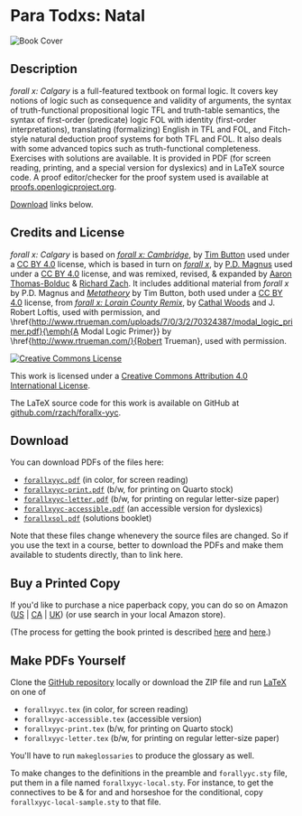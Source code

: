 # Para Todxs: Natal

![Book Cover](http://forallx.openlogicproject.org/forallxyyc.png)

## Description

_forall x: Calgary_ is a full-featured textbook on formal logic. It covers key
notions of logic such as consequence and validity of arguments, the
syntax of truth-functional propositional logic TFL and truth-table
semantics, the syntax of first-order (predicate) logic FOL with
identity (first-order interpretations), translating (formalizing)
English in TFL and FOL, and Fitch-style natural deduction proof
systems for both TFL and FOL. It also deals with some advanced topics
such as truth-functional completeness. Exercises with solutions are
available. It is provided in PDF (for screen reading, printing, and a
special version for dyslexics) and in LaTeX source code. A proof
editor/checker for the proof system used is available at
[proofs.openlogicproject.org](http://proofs.openlogicproject.org/).

[Download](#download) links below.

## Credits and License

_forall x: Calgary_ is based on [_forall x:
Cambridge_](http://people.ds.cam.ac.uk/tecb2/forallx.shtml), by [Tim
Button](http://nottub.com/) used under a [CC
BY 4.0](https://creativecommons.org/licenses/by/4.0/) license, which
is based in turn on [_forall x_](https://www.fecundity.com/logic/), by
[P.D. Magnus](https://www.fecundity.com/job/) used under a [CC BY
4.0](https://creativecommons.org/licenses/by/3.0/) license, and was
remixed, revised, & expanded by [Aaron
Thomas-Bolduc](https://phil.ucalgary.ca/profiles/aaron-thomas-bolduc)
& [Richard Zach](http://richardzach.org/).  It includes additional
material from _forall x_ by P.D. Magnus and
[_Metatheory_](http://people.ds.cam.ac.uk/tecb2/metatheory.shtml) by
Tim Button, both used under a [CC BY
4.0](https://creativecommons.org/licenses/by/4.0/) license, from
[_forall x: Lorain County
Remix_](https://github.com/rob-helpy-chalk/openintroduction), by
[Cathal Woods](https://sites.google.com/site/cathalwoods/) and
J. Robert Loftis, used with permission, and \href{http://www.rtrueman.com/uploads/7/0/3/2/70324387/modal_logic_primer.pdf}{\emph{A Modal Logic Primer}} by \href{http://www.rtrueman.com/}{Robert Trueman}, used with permission.

[![Creative Commons License](https://i.creativecommons.org/l/by/4.0/88x31.png)](http://creativecommons.org/licenses/by/4.0/)

This work is licensed under a [Creative Commons Attribution 4.0 International License](http://creativecommons.org/licenses/by/4.0/).

The LaTeX source code for this work is available on GitHub at [github.com/rzach/forallx-yyc](https://github.com/rzach/forallx-yyc).

## Download

You can download PDFs of the files here:

  - [`forallxyyc.pdf`](http://forallx.openlogicproject.org/forallxyyc.pdf) (in color, for screen reading)
  - [`forallxyyc-print.pdf`](http://forallx.openlogicproject.org/forallxyyc-print.pdf) (b/w, for printing on Quarto stock)
  - [`forallxyyc-letter.pdf`](http://forallx.openlogicproject.org/forallxyyc-letter.pdf) (b/w, for printing on regular letter-size paper)
  - [`forallxyyc-accessible.pdf`](http://forallx.openlogicproject.org/forallxyyc-accessible.pdf) (an accessible version for dyslexics)
  - [`forallxsol.pdf`](http://forallx.openlogicproject.org/solutions/forallxsol.pdf) (solutions booklet)

Note that these files change whenevery the source files are
changed. So if you use the text in a course, better to download the
PDFs and make them available to students directly, than to link here.

## Buy a Printed Copy

If you'd like to purchase a nice paperback copy, you can do so on
Amazon ([US](https://www.amazon.com/dp/1077319851) | [CA](https://www.amazon.ca/dp/1077319851) | 
[UK](https://www.amazon.co.uk/dp/1077319851)) (or use search in your local Amazon store).

(The process for getting the book printed is described [here](http://openlogicproject.org/2015/11/22/getting-your-book-to-print/) and [here](http://openlogicproject.org/2017/05/19/forall-x-yyc-is-now-on-amazon-and-how-it-got-there/).)

## Make PDFs Yourself

Clone the [GitHub repository](https://github.com/rzach/forallx-yyc) locally or download the ZIP file and run [LaTeX](http://www.latex-project.org/) on one of

  - `forallxyyc.tex` (in color, for screen reading)
  - `forallxyyc-accessible.tex` (accessible version)
  - `forallxyyc-print.tex` (b/w, for printing on Quarto stock)
  - `forallxyyc-letter.tex` (b/w, for printing on regular letter-size paper)

You'll have to run `makeglossaries` to produce the glossary as well.

To make changes to the definitions in the preamble and `forallyyc.sty`
file, put them in a file named `forallxyyc-local.sty`. For instance,
to get the connectives to be & for and and horseshoe for the
conditional, copy `forallxyyc-local-sample.sty` to that file.
